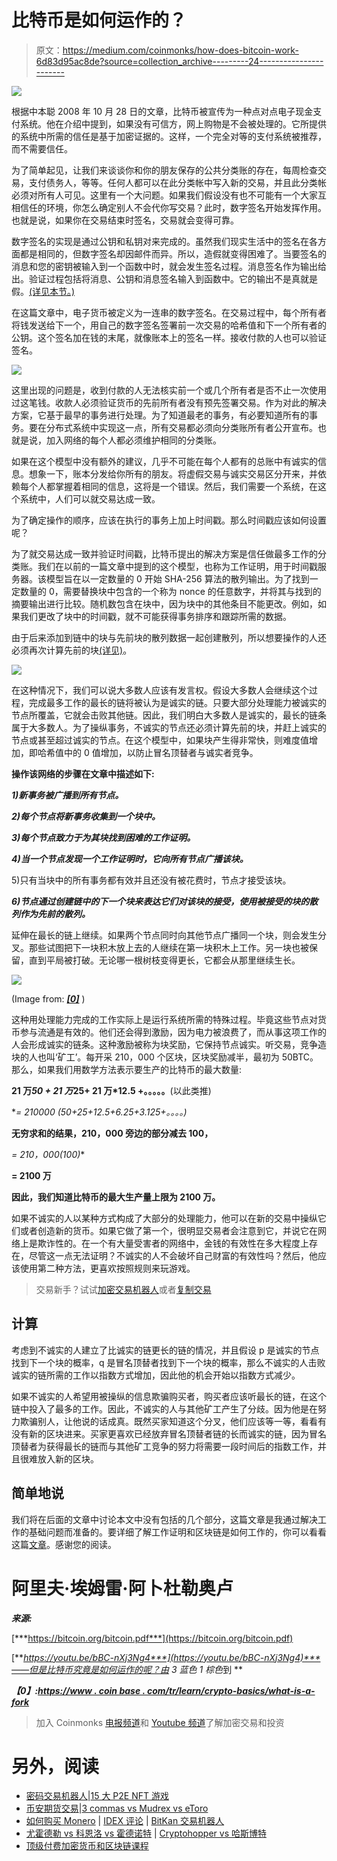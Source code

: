 # 比特币是如何运作的？

> 原文：<https://medium.com/coinmonks/how-does-bitcoin-work-6d83d95ac8de?source=collection_archive---------24----------------------->

![](img/e80ed551014a593a49599d1bf47376d5.png)

根据中本聪 2008 年 10 月 28 日的文章，比特币被宣传为一种点对点电子现金支付系统。他在介绍中提到，如果没有可信方，网上购物是不会被处理的。它所提供的系统中所需的信任是基于加密证据的。这样，一个完全对等的支付系统被推荐，而不需要信任。

为了简单起见，让我们来谈谈你和你的朋友保存的公共分类账的存在，每周检查交易，支付债务人，等等。任何人都可以在此分类帐中写入新的交易，并且此分类帐必须对所有人可见。这里有一个大问题。如果我们假设没有也不可能有一个大家互相信任的环境，你怎么确定别人不会代你写交易？此时，数字签名开始发挥作用。也就是说，如果你在交易结束时签名，交易就会变得可靠。

数字签名的实现是通过公钥和私钥对来完成的。虽然我们现实生活中的签名在各方面都是相同的，但数字签名却因邮件而异。所以，造假就变得困难了。当要签名的消息和您的密钥被输入到一个函数中时，就会发生签名过程。消息签名作为输出给出。验证过程包括将消息、公钥和消息签名输入到函数中。它的输出不是真就是假。[(详见本节。)](/@UludagBlockChain/blockchain-demonstration-dad0a1c0a91#2e00)

在这篇文章中，电子货币被定义为一连串的数字签名。在交易过程中，每个所有者将钱发送给下一个，用自己的数字签名签署前一次交易的哈希值和下一个所有者的公钥。这个签名加在钱的末尾，就像账本上的签名一样。接收付款的人也可以验证签名。

![](img/6b129ca88a96b0aef22fc2eb3adeb965.png)

这里出现的问题是，收到付款的人无法核实前一个或几个所有者是否不止一次使用过这笔钱。收款人必须验证货币的先前所有者没有预先签署交易。作为对此的解决方案，它基于最早的事务进行处理。为了知道最老的事务，有必要知道所有的事务。要在分布式系统中实现这一点，所有交易都必须向分类账所有者公开宣布。也就是说，加入网络的每个人都必须维护相同的分类账。

如果在这个模型中没有额外的建议，几乎不可能在每个人都有的总账中有诚实的信息。想象一下，账本分发给你所有的朋友。将虚假交易与诚实交易区分开来，并依赖每个人都掌握着相同的信息，这将是一个错误。然后，我们需要一个系统，在这个系统中，人们可以就交易达成一致。

为了确定操作的顺序，应该在执行的事务上加上时间戳。那么时间戳应该如何设置呢？

为了就交易达成一致并验证时间戳，比特币提出的解决方案是信任做最多工作的分类账。我们在以前的一篇文章中提到的这个模型，也称为工作证明，用于时间戳服务器。该模型旨在以一定数量的 0 开始 SHA-256 算法的散列输出。为了找到一定数量的 0，需要替换块中包含的一个称为 nonce 的任意数字，并将其与找到的摘要输出进行比较。随机数包含在块中，因为块中的其他条目不能更改。例如，如果我们更改了块中的时间戳，就不可能获得事务排序和跟踪所需的数据。

由于后来添加到链中的块与先前块的散列数据一起创建散列，所以想要操作的人还必须再次计算先前的块[(详见)](/@UludagBlockChain/blockchain-demonstration-dad0a1c0a91#445a)。

![](img/6fb0d4d731cabefe946019826943e055.png)

在这种情况下，我们可以说大多数人应该有发言权。假设大多数人会继续这个过程，完成最多工作的最长的链将被认为是诚实的链。只要大部分处理能力被诚实的节点所覆盖，它就会击败其他链。因此，我们明白大多数人是诚实的，最长的链条属于大多数人。为了操纵事务，不诚实的节点还必须计算先前的块，并赶上诚实的节点或甚至超过诚实的节点。在这个模型中，如果块产生得非常快，则难度值增加，即哈希值中的 0 值增加，以防止冒名顶替者与诚实者竞争。

**操作该网络的步骤在文章中描述如下:**

***1)新事务被广播到所有节点。***

***2)每个节点将新事务收集到一个块中。***

***3)每个节点致力于为其块找到困难的工作证明。***

***4)当一个节点发现一个工作证明时，它向所有节点广播该块。***

5)只有当块中的所有事务都有效并且还没有被花费时，节点才接受该块。

***6)节点通过创建链中的下一个块来表达它们对该块的接受，使用被接受的块的散列作为先前的散列。***

延伸在最长的链上继续。如果两个节点同时向其他节点广播同一个块，则会发生分叉。那些试图把下一块积木放上去的人继续在第一块积木上工作。另一块也被保留，直到平局被打破。无论哪一根树枝变得更长，它都会从那里继续生长。

![](img/1e6fce3f574bad68fa382362ad3bb4e6.png)

(Image from: [***[0]***](https://www.coinbase.com/tr/learn/crypto-basics/what-is-a-fork) )

这种用处理能力完成的工作实际上是运行系统所需的特殊过程。毕竟这些节点对货币参与流通是有效的。他们还会得到激励，因为电力被浪费了，而从事这项工作的人会形成诚实的链条。这种激励被称为块奖励，它保持节点诚实。听交易，竞争造块的人也叫‘矿工’。每开采 210，000 个区块，区块奖励减半，最初为 50BTC。那么，如果我们用数学方法表示要生产的比特币的最大数量:

**21 万*50 + 21 万*25+ 21 万*12.5 +。。。。。**(以此类推)

**= 210000 *(50+25+12.5+6.25+3.125+。。。。)**

**无穷求和的结果，210，000 旁边的部分减去 100，**

**= 210，000*(100)**

**= 2100 万**

**因此，我们知道比特币的最大生产量上限为 2100 万。**

如果不诚实的人以某种方式构成了大部分的处理能力，他可以在新的交易中操纵它们或者创造新的货币。如果它做了第一个，很明显交易者会注意到它，并说它在网络上是欺诈性的。在一个有大量受害者的网络中，金钱的有效性在多大程度上存在，尽管这一点无法证明？不诚实的人不会破坏自己财富的有效性吗？然后，他应该使用第二种方法，更喜欢按照规则来玩游戏。

> 交易新手？试试[加密交易机器人](/coinmonks/crypto-trading-bot-c2ffce8acb2a)或者[复制交易](/coinmonks/top-10-crypto-copy-trading-platforms-for-beginners-d0c37c7d698c)

## **计算**

考虑到不诚实的人建立了比诚实的链更长的链的情况，并且假设 p 是诚实的节点找到下一个块的概率，q 是冒名顶替者找到下一个块的概率，那么不诚实的人击败诚实的链所需的工作以指数方式增加，因此他的机会开始以指数方式减少。

如果不诚实的人希望用被操纵的信息欺骗购买者，购买者应该听最长的链，在这个链中投入了最多的工作。因此，不诚实的人与其他矿工产生了分歧。因为他是在努力欺骗别人，让他说的话成真。既然买家知道这个分叉，他们应该等一等，看看有没有新的区块进来。买家更喜欢已经放弃冒名顶替者链的长而诚实的链，因为冒名顶替者为获得最长的链而与其他矿工竞争的努力将需要一段时间后的指数工作，并且很难放入新的区块。

## **简单地说**

我们将在后面的文章中讨论本文中没有包括的几个部分，这篇文章是我通过解决工作的基础问题而准备的。要详细了解工作证明和区块链是如何工作的，你可以看看这篇[文章](/@UludagBlockChain/blockchain-demonstration-dad0a1c0a91)。感谢您的阅读。

# **阿里夫·埃姆雷·阿卜杜勒奥卢**

***来源:***

[***https://bitcoin.org/bitcoin.pdf***](https://bitcoin.org/bitcoin.pdf)

[***https://youtu.be/bBC-nXj3Ng4***](https://youtu.be/bBC-nXj3Ng4)***——但是比特币究竟是如何运作的呢？由 3 蓝色 1 棕色*到 **

***【0】:***[***https://www . coin base . com/tr/learn/crypto-basics/what-is-a-fork***](https://www.coinbase.com/tr/learn/crypto-basics/what-is-a-fork)

> 加入 Coinmonks [电报频道](https://t.me/coincodecap)和 [Youtube 频道](https://www.youtube.com/c/coinmonks/videos)了解加密交易和投资

# 另外，阅读

*   [密码交易机器人](/coinmonks/crypto-trading-bot-c2ffce8acb2a)|[15 大 P2E NFT 游戏](https://coincodecap.com/p2e-nft-games)
*   [币安期货交易](https://coincodecap.com/binance-futures-trading)|[3 commas vs Mudrex vs eToro](https://coincodecap.com/mudrex-3commas-etoro)
*   [如何购买 Monero](https://coincodecap.com/buy-monero) | [IDEX 评论](https://coincodecap.com/idex-review) | [BitKan 交易机器人](https://coincodecap.com/bitkan-trading-bot)
*   [尤霍德勒 vs 科恩洛 vs 霍德诺特](/coinmonks/youhodler-vs-coinloan-vs-hodlnaut-b1050acde55a) | [Cryptohopper vs 哈斯博特](https://coincodecap.com/cryptohopper-vs-haasbot)
*   [顶级付费加密货币和区块链课程](https://coincodecap.com/blockchain-courses)
